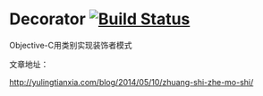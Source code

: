 Decorator [![Build Status](https://travis-ci.org/yulingtianxia/Decorator.svg?branch=master)](https://travis-ci.org/yulingtianxia/Decorator)
=========

Objective-C用类别实现装饰者模式

文章地址：  

http://yulingtianxia.com/blog/2014/05/10/zhuang-shi-zhe-mo-shi/
